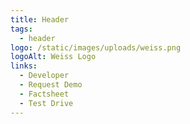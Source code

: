 ```yaml
---
title: Header
tags:
  - header
logo: /static/images/uploads/weiss.png
logoAlt: Weiss Logo
links:
  - Developer
  - Request Demo
  - Factsheet
  - Test Drive
---
```

